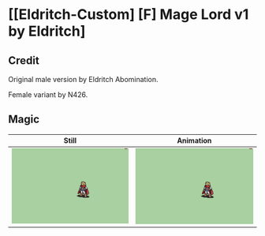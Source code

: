 # [\[Eldritch-Custom\] \[F\] Mage Lord v1 by Eldritch]

## Credit

Original male version by Eldritch Abomination.

Female variant by N426.
	
## Magic

| Still | Animation |
| :---: | :-------: |
| ![Magic still](./Magic_000.png) | ![Magic animation](./Magic.gif) |
